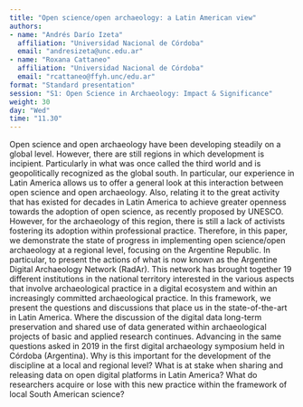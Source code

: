 ```yaml
---
title: "Open science/open archaeology: a Latin American view"
authors:
- name: "Andrés Darío Izeta"
  affiliation: "Universidad Nacional de Córdoba"
  email: "andresizeta@unc.edu.ar"
- name: "Roxana Cattaneo"
  affiliation: "Universidad Nacional de Córdoba"
  email: "rcattaneo@ffyh.unc/edu.ar"
format: "Standard presentation"
session: "S1: Open Science in Archaeology: Impact & Significance"
weight: 30
day: "Wed"
time: "11.30"
---
```


Open science and open archaeology have been developing steadily on a global level. However, there are still regions in which development is incipient. Particularly in what was once called the third world and is geopolitically recognized as the global south. In particular, our experience in Latin America allows us to offer a general look at this interaction between open science and open archaeology. Also, relating it to the great activity that has existed for decades in Latin America to achieve greater openness towards the adoption of open science, as recently proposed by UNESCO. However, for the archaeology of this region, there is still a lack of activists fostering its adoption within professional practice.  Therefore, in this paper, we demonstrate the state of progress in implementing open science/open archaeology at a regional level, focusing on the Argentine Republic. In particular, to present the actions of what is now known as the Argentine Digital Archaeology Network (RadAr). This network has brought together 19 different institutions in the national territory interested in the various aspects that involve archaeological practice in a digital ecosystem and within an increasingly committed archaeological practice. In this framework, we present the questions and discussions that place us in the state-of-the-art in Latin America. Where the discussion of the digital data long-term preservation and shared use of data generated within archaeological projects of basic and applied research continues.  Advancing in the same questions asked in 2019 in the first digital archaeology symposium held in Córdoba (Argentina). Why is this important for the development of the discipline at a local and regional level? What is at stake when sharing and releasing data on open digital platforms in Latin America? What do researchers acquire or lose with this new practice within the framework of local South American science?
